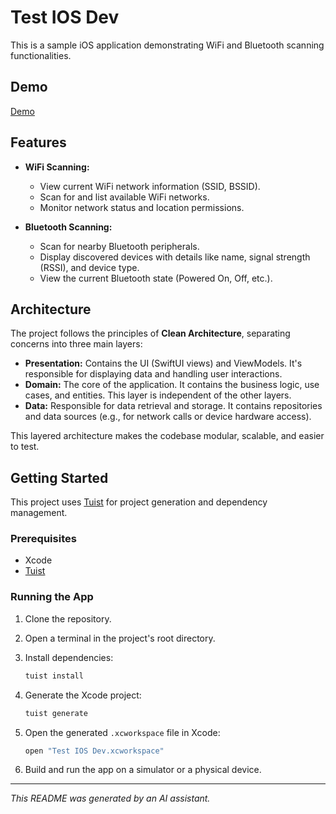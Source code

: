 # Test IOS Dev

This is a sample iOS application demonstrating WiFi and Bluetooth scanning functionalities.

## Demo

[Demo](https://github.com/Dicky019/Test-IOS-Dev/blob/main/media/Demo.MP4)

## Features

- **WiFi Scanning:**
  - View current WiFi network information (SSID, BSSID).
  - Scan for and list available WiFi networks.
  - Monitor network status and location permissions.

- **Bluetooth Scanning:**
  - Scan for nearby Bluetooth peripherals.
  - Display discovered devices with details like name, signal strength (RSSI), and device type.
  - View the current Bluetooth state (Powered On, Off, etc.).

## Architecture

The project follows the principles of **Clean Architecture**, separating concerns into three main layers:

- **Presentation:** Contains the UI (SwiftUI views) and ViewModels. It's responsible for displaying data and handling user interactions.
- **Domain:** The core of the application. It contains the business logic, use cases, and entities. This layer is independent of the other layers.
- **Data:** Responsible for data retrieval and storage. It contains repositories and data sources (e.g., for network calls or device hardware access).

This layered architecture makes the codebase modular, scalable, and easier to test.

## Getting Started

This project uses [Tuist](https://tuist.io) for project generation and dependency management.

### Prerequisites

- Xcode
- [Tuist](https://tuist.io)

### Running the App

1.  Clone the repository.
2.  Open a terminal in the project's root directory.
3.  Install dependencies:
    
    ```bash
    tuist install
    ```
4.  Generate the Xcode project:
    
    ```bash
    tuist generate
    ```
5.  Open the generated `.xcworkspace` file in Xcode:
    
    ```bash
    open "Test IOS Dev.xcworkspace"
    ```
6.  Build and run the app on a simulator or a physical device.

---
_This README was generated by an AI assistant._ 
